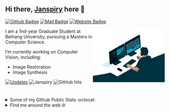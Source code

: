 ## Hi there, [Janspiry](https://github.com/Janspiry) here 👋
[![Github Badge](https://img.shields.io/badge/-@Janspiry-181717?style=flat&logo=GitHub&logoColor=white)](https://github.com/Janspiry)
[![Mail Badge](https://img.shields.io/badge/-lw_jiang@foxmail.com-c14438?style=flat&logo=Gmail&logoColor=white)](mailto:lw_jiang@foxmail.com "Connect via Email")
[![Website Badge](https://img.shields.io/badge/-janspiry.github.io-5a5a5a?style=flat&logo=vercel&logoColor=white)](https://janspiry.github.io)

<a href="https://github.com/Janspiry/"><img alt="GIF" src="https://github.com/Janspiry/Janspiry/blob/main/code.gif?raw=true" align="right" height="170" /></a>

I am a 1nd-year Graduate Student at Beihang University, pursuing a Masters in Computer Science.

I’m currently working on Computer Vision, including: 
- Image Restoration
- Image Synthesis

<a href="https://github.com/Janspiry?tab=followers" target="_blank"><img alt="Updates" src="https://img.shields.io/badge/--000000?style=flat&logo=RSS&logoColor=white"></a>
<img alt="Janspiry" src="https://badges.pufler.dev/visits/Janspiry/Janspiry?logo=GitHub&label=visits&style=flat&color=1081c1">
<img alt="GitHub hits" src="https://img.shields.io/github/last-commit/Janspiry/Janspiry?label=profile%20updated&style=flat&color=cfa81c">

#
<details>
<summary>
   Some of my Github Public Stats :octocat:
</summary><br>
<p>
    <img alt = "GitHub Stats" src="https://github-readme-stats.vercel.app/api?username=Janspiry&theme=tokyonight&show_icons=true&hide=issues" align="right">
   <div align="left">
<!--     <a href="https://github.com/alwinw?tab=repositories&language=shell" target="_blank"><img alt="shell" src="https://img.shields.io/badge/-shell-5391FE?style=flat&logo=PowerShell&logoColor=white"></a> -->
   <img src="https://img.shields.io/badge/-Code-000000?style=flat&logo=Plex&logoColor=white" /><br>
  <img src="https://img.shields.io/badge/-Python-3776AB?style=flat&logo=Python&logoColor=white" />
  <img src="https://img.shields.io/badge/-C%2B%2B-00599C?style=flat&logo=C%2B%2B&logoColor=white" />
  <img src="https://img.shields.io/badge/-Matlab-0076A8?style=flat&logo=Mathworks&logoColor=white" />
  <img src="https://img.shields.io/badge/-Markdown-000000?style=flat&logo=Markdown&logoColor=white" />
  <img src="https://img.shields.io/badge/-LaTeX-008080?style=flat&logo=LaTeX&logoColor=white" />
<br><br><br>
<!--   <img src="https://img.shields.io/badge/-Git-blasck?style=flat&logo=git" /> -->
<!--   <img src="https://img.shields.io/badge/-VS%20Code-007ACC?style=flat&logo=visual-studio-code" /> -->
  <img src="https://img.shields.io/badge/-Tools-000000?style=flat&logo=Plex&logoColor=white" /><br>
  <img src="https://img.shields.io/badge/-Pytorch-007ACC?style=flat&logo=pytorch" />
  <img src="https://img.shields.io/badge/-Numpy-eb2704?style=flat&logo=numpy" />
  <img src="https://img.shields.io/badge/-Tensorflow-8fcfd1?style=flat&logo=tensorflow" />
  <img src="https://img.shields.io/badge/-Pandas-5e7ee2?style=flat&logo=pandas" />
</div> 
</p>

   #
</details>


<details>
<summary>
   Find me around the web 🌐
</summary>  <br>
   
[![csdn Badge](https://img.shields.io/badge/-CSDN-f54e10?style=flat&logoColor=white)](https://blog.csdn.net/jianglw1)
[![cnblogs Badge](https://img.shields.io/badge/-CnBlogs-bd4087?style=flat&logoColor=white)](https://www.cnblogs.com/Janspiry)
[![LeetCode Badge](https://img.shields.io/badge/-LeetCode-FFA116?style=flat&logo=LeetCode&logoColor=white)](https://leetcode-cn.com/u/janspiry)
[![Codeforces Badge](https://img.shields.io/badge/-Codeforces-1F8ACB?style=flat&logo=Codeforces&logoColor=white)](http://codeforces.com/profile/Janspiry)
#
</details>

